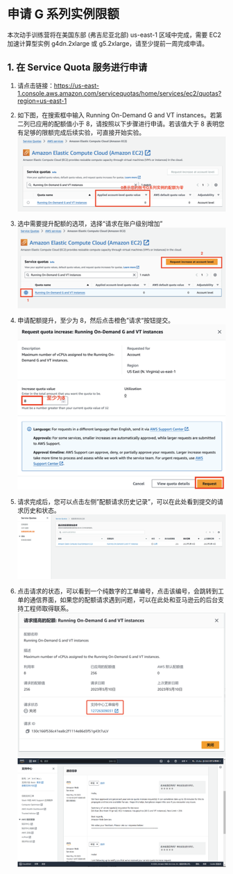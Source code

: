 # 申请 G 系列实例限额

本次动手训练营将在美国东部 (弗吉尼亚北部) us-east-1 区域中完成，需要 EC2 加速计算型实例 g4dn.2xlarge 或 g5.2xlarge，请至少提前一周完成申请。

## 1. 在 Service Quota 服务进行申请

1. 请点击链接：https://us-east-1.console.aws.amazon.com/servicequotas/home/services/ec2/quotas?region=us-east-1
2. 如下图，在搜索框中输入 Running On-Demand G and VT instances。若第二列已应用的配额值小于 8，请按照以下步骤进行申请。若该值大于 8 表明您有足够的限额完成后续实验，可直接开始实验。
   ![image](../../images/07_workshop_images/02_service_quota_01.png)

3. 选中需要提升配额的选项，选择“请求在账户级别增加”
   ![image](../../images/07_workshop_images/02_service_quota_02.png)

4. 申请配额提升，至少为 8，然后点击橙色”请求“按钮提交。
   ![image](../../images/07_workshop_images/02_service_quota_03.png)

5. 请求完成后，您可以点击左侧”配额请求历史记录”，可以在此处看到提交的请求历史和状态。
   ![image](../../images/07_workshop_images/02_check_request_01.png)

6. 点击请求的状态，可以看到一个纯数字的工单编号，点击该编号，会跳转到工单的通信界面，如果您的配额请求遇到问题，可以在此处和亚马逊云的后台支持工程师取得联系。
   ![image](../../images/07_workshop_images/02_ticket_info.png)
   ![image](../../images/07_workshop_images/02_contact_support.png)
